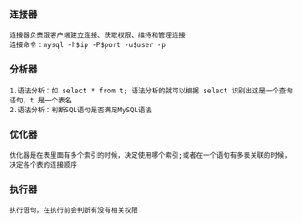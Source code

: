 ### 连接器
    连接器负责跟客户端建立连接、获取权限、维持和管理连接
    连接命令：mysql -h$ip -P$port -u$user -p
### 分析器
    1.语法分析：如 select * from t; 语法分析的就可以根据 select 识别出这是一个查询语句，t 是一个表名  
    2.语法分析：判断SQL语句是否满足MySQL语法
### 优化器
    优化器是在表里面有多个索引的时候，决定使用哪个索引;或者在一个语句有多表关联的时候，决定各个表的连接顺序
### 执行器
    执行语句，在执行前会判断有没有相关权限
